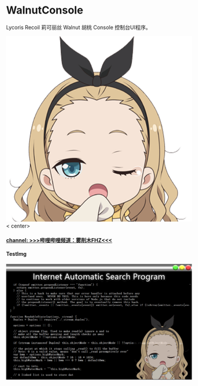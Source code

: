 # WalnutConsole
Lycoris Recoil 莉可丽丝 Walnut 胡桃 Console 控制台UI程序。

 ![Walnut](img/ico.png)
< center><h4><a href="https://space.bilibili.com/323611141">channel: >>>哔哩哔哩频道：雾削木FHZ<<< </a></h4></center>

#### TestImg
  ![WalnutConsole](TestImg/20220819151914.png)
